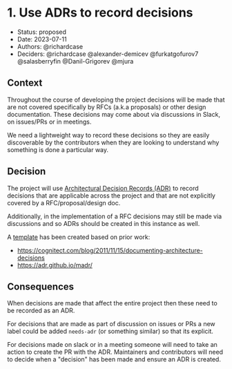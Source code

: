 # 1. Use ADRs to record decisions

* Status: proposed
* Date: 2023-07-11
* Authors: @richardcase
* Deciders: @richardcase @alexander-demicev @furkatgofurov7 @salasberryfin @Danil-Grigorev @mjura

## Context

Throughout the course of developing the project decisions will be made that are not covered specifically by RFCs (a.k.a proposals) or other design documentation. These decisions may come about via discussions in Slack, on issues/PRs or in meetings.

We need a lightweight way to record these decisions so they are easily discoverable by the contributors when they are looking to understand why something is done a particular way.

## Decision

The project will use [Architectural Decision Records (ADR)](https://adr.github.io/) to record decisions that are applicable across the project and that are not explicitly covered by a RFC/proposal/design doc.

Additionally, in the implementation of a RFC decisions may still be made via discussions and so ADRs should be created in this instance as well.

A [template](./0000-template.md) has been created based on prior work:

* <https://cognitect.com/blog/2011/11/15/documenting-architecture-decisions>
* <https://adr.github.io/madr/>

## Consequences

When decisions are made that affect the entire project then these need to be recorded as an ADR.

For decisions that are made as part of discussion on issues or PRs a new label could be added `needs-adr` (or something similar) so that its explicit.

For decisions made on slack or in a meeting someone will need to take an action to create the PR with the ADR. Maintainers and contributors will need to decide when a "decision" has been made and ensure an ADR is created.
